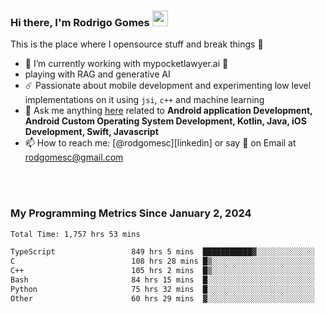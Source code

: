 
### Hi there, I'm Rodrigo Gomes <img src="https://media.giphy.com/media/hvRJCLFzcasrR4ia7z/giphy.gif" width="25px">
This is the place where I opensource stuff and break things 🤣
- 🔭 I’m currently working with mypocketlawyer.ai 💜
- playing with RAG and generative AI
- ☄️ Passionate about mobile development and experimenting low level implementations on it using `jsi`, `c++` and machine learning
- 💬 Ask me anything [here](https://github.com/rodgomesc/rodgomesc/issues) related to <b>Android application Development, Android Custom Operating System Development, Kotlin, Java, iOS Development, Swift, Javascript</b>
- 📫 How to reach me: [@rodgomesc][linkedin] or say 👋 on Email at [rodgomesc@gmail.com](mailto:rodgomesc@gmail.com)


<br/>

<!-- 
<picture>
  <img src="/github-metrics.svg" alt="Metrics">
</picture>
-->

</br>

### My Programming Metrics Since January 2, 2024 


<!--START_SECTION:waka-->

```txt
Total Time: 1,757 hrs 53 mins

TypeScript                 849 hrs 5 mins  ███████████▓░░░░░░░░░░░░░   46.70 %
C                          108 hrs 28 mins █▒░░░░░░░░░░░░░░░░░░░░░░░   05.97 %
C++                        105 hrs 2 mins  █▒░░░░░░░░░░░░░░░░░░░░░░░   05.78 %
Bash                       84 hrs 15 mins  █░░░░░░░░░░░░░░░░░░░░░░░░   04.63 %
Python                     75 hrs 32 mins  █░░░░░░░░░░░░░░░░░░░░░░░░   04.15 %
Other                      60 hrs 29 mins  ▓░░░░░░░░░░░░░░░░░░░░░░░░   03.33 %
```

<!--END_SECTION:waka-->
